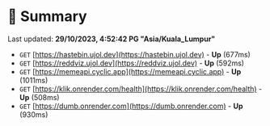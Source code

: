 # 📖 Summary
Last updated: **29/10/2023, 4:52:42 PG "Asia/Kuala_Lumpur"**

- `GET` [https://hastebin.ujol.dev](https://hastebin.ujol.dev) - **Up** (677ms)
- `GET` [https://reddviz.ujol.dev](https://reddviz.ujol.dev) - **Up** (592ms)
- `GET` [https://memeapi.cyclic.app](https://memeapi.cyclic.app) - **Up** (1011ms)
- `GET` [https://klik.onrender.com/health](https://klik.onrender.com/health) - **Up** (508ms)
- `GET` [https://dumb.onrender.com](https://dumb.onrender.com) - **Up** (930ms)
